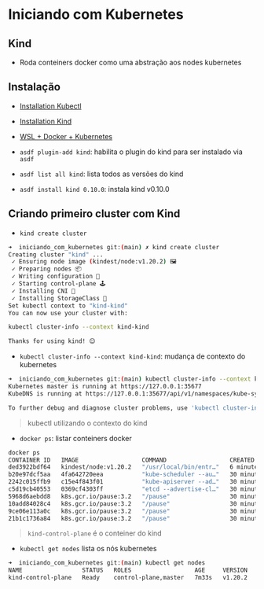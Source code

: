 # Iniciando com Kubernetes

## Kind

- Roda conteiners docker como uma abstração aos nodes kubernetes

## Instalação

- [Installation Kubectl](https://kubernetes.io/docs/tasks/tools/install-kubectl-linux/)
- [Installation Kind](https://kind.sigs.k8s.io/docs/user/quick-start/#installation)
- [WSL + Docker + Kubernetes](https://kubernetes.io/blog/2020/05/21/wsl-docker-kubernetes-on-the-windows-desktop/)

- `asdf plugin-add kind`: habilita o plugin do kind para ser instalado via `asdf`
- `asdf list all kind`: lista todos as versões do kind
- `asdf install kind 0.10.0`: instala kind v0.10.0

## Criando primeiro cluster com Kind

- `kind create cluster`

```bash
➜  iniciando_com_kubernetes git:(main) ✗ kind create cluster
Creating cluster "kind" ...
 ✓ Ensuring node image (kindest/node:v1.20.2) 🖼 
 ✓ Preparing nodes 📦  
 ✓ Writing configuration 📜 
 ✓ Starting control-plane 🕹️ 
 ✓ Installing CNI 🔌 
 ✓ Installing StorageClass 💾 
Set kubectl context to "kind-kind"
You can now use your cluster with:

kubectl cluster-info --context kind-kind

Thanks for using kind! 😊
```

- `kubectl cluster-info --context kind-kind`: mudança de contexto do kubernetes

```bash
➜  iniciando_com_kubernetes git:(main) kubectl cluster-info --context kind-kind
Kubernetes master is running at https://127.0.0.1:35677
KubeDNS is running at https://127.0.0.1:35677/api/v1/namespaces/kube-system/services/kube-dns:dns/proxy

To further debug and diagnose cluster problems, use 'kubectl cluster-info dump'.
```

> kubectl utilizando o contexto do kind

- `docker ps`: listar conteiners docker

```bash
docker ps
CONTAINER ID   IMAGE                  COMMAND                  CREATED          STATUS          PORTS                       NAMES
ded3922bdf64   kindest/node:v1.20.2   "/usr/local/bin/entr…"   6 minutes ago    Up 5 minutes    127.0.0.1:35677->6443/tcp   kind-control-plane
b20e97dcf5aa   4fa642720eea           "kube-scheduler --au…"   30 minutes ago   Up 30 minutes                               k8s_kube-scheduler_kube-scheduler-docker-desktop_kube-system_57b58b3eb5589cb745c50233392349fb_0
2242c015ffb9   c15e4f843f01           "kube-apiserver --ad…"   30 minutes ago   Up 30 minutes                               k8s_kube-apiserver_kube-apiserver-docker-desktop_kube-system_4ac4b5ee26e7058a1ed090c12123e3a6_0
c5d19cb40553   0369cf4303ff           "etcd --advertise-cl…"   30 minutes ago   Up 30 minutes                               k8s_etcd_etcd-docker-desktop_kube-system_127f1e78367a800caa891919cc4b583f_0
5968d6aebdd8   k8s.gcr.io/pause:3.2   "/pause"                 30 minutes ago   Up 30 minutes                               k8s_POD_kube-scheduler-docker-desktop_kube-system_57b58b3eb5589cb745c50233392349fb_0
10add84028c4   k8s.gcr.io/pause:3.2   "/pause"                 30 minutes ago   Up 30 minutes                               k8s_POD_kube-controller-manager-docker-desktop_kube-system_77e9d7fdbb29bf4b5600ab5fbb368a2b_0
9ce06e113a0c   k8s.gcr.io/pause:3.2   "/pause"                 30 minutes ago   Up 30 minutes                               k8s_POD_kube-apiserver-docker-desktop_kube-system_4ac4b5ee26e7058a1ed090c12123e3a6_0
21b1c1736a84   k8s.gcr.io/pause:3.2   "/pause"                 30 minutes ago   Up 30 minutes                               k8s_POD_etcd-docker-desktop_kube-system_127f1e78367a800caa891919cc4b583f_0
```

> `kind-control-plane` é o conteiner do kind

- `kubectl get nodes` lista os nós kubernetes

```bash
➜  iniciando_com_kubernetes git:(main) kubectl get nodes                       
NAME                 STATUS   ROLES                  AGE     VERSION
kind-control-plane   Ready    control-plane,master   7m33s   v1.20.2
```
